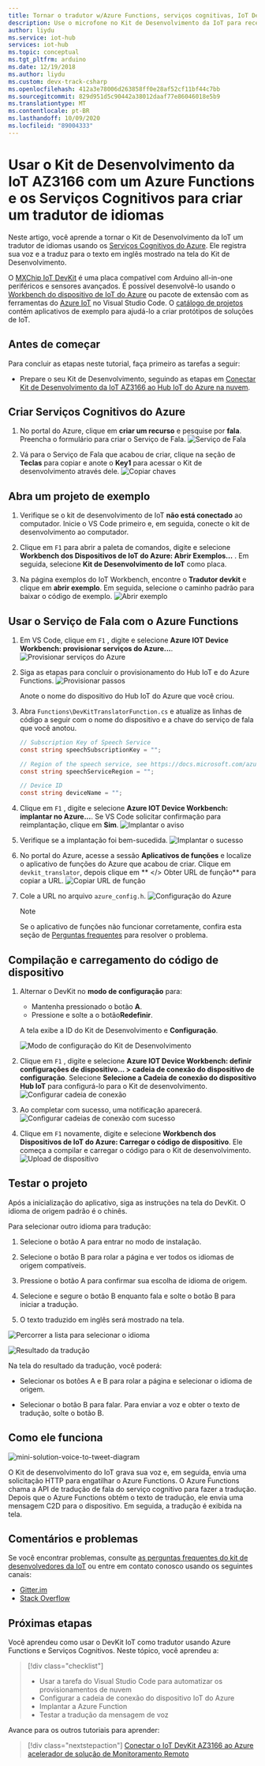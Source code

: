 ```yaml
---
title: Tornar o tradutor w/Azure Functions, serviços cognitivas, IoT DevKit
description: Use o microfone no Kit de Desenvolvimento da IoT para receber uma mensagem de voz e os Serviços Cognitivos do Azure para processá-la em um texto traduzido em inglês
author: liydu
ms.service: iot-hub
services: iot-hub
ms.topic: conceptual
ms.tgt_pltfrm: arduino
ms.date: 12/19/2018
ms.author: liydu
ms.custom: devx-track-csharp
ms.openlocfilehash: 412a3e78006d263858ff0e28af52cf11bf44c7bb
ms.sourcegitcommit: 829d951d5c90442a38012daaf77e86046018e5b9
ms.translationtype: MT
ms.contentlocale: pt-BR
ms.lasthandoff: 10/09/2020
ms.locfileid: "89004333"
---
```

# <a name="use-iot-devkit-az3166-with-azure-functions-and-cognitive-services-to-make-a-language-translator"></a>Usar o Kit de Desenvolvimento da IoT AZ3166 com um Azure Functions e os Serviços Cognitivos para criar um tradutor de idiomas

Neste artigo, você aprende a tornar o Kit de Desenvolvimento da IoT um tradutor de idiomas usando os [Serviços Cognitivos do Azure](https://azure.microsoft.com/services/cognitive-services/). Ele registra sua voz e a traduz para o texto em inglês mostrado na tela do Kit de Desenvolvimento.

O [MXChip IoT DevKit](https://aka.ms/iot-devkit) é uma placa compatível com Arduino all-in-one periféricos e sensores avançados. É possível desenvolvê-lo usando o [Workbench do dispositivo de IoT do Azure](https://aka.ms/iot-workbench) ou pacote de extensão com as ferramentas do [ Azure IoT](https://aka.ms/azure-iot-tools) no Visual Studio Code. O [catálogo de projetos](https://microsoft.github.io/azure-iot-developer-kit/docs/projects/) contém aplicativos de exemplo para ajudá-lo a criar protótipos de soluções de IoT.

## <a name="before-you-begin"></a>Antes de começar

Para concluir as etapas neste tutorial, faça primeiro as tarefas a seguir:

* Prepare o seu Kit de Desenvolvimento, seguindo as etapas em [Conectar Kit de Desenvolvimento da IoT AZ3166 ao Hub IoT do Azure na nuvem](/azure/iot-hub/iot-hub-arduino-iot-devkit-az3166-get-started).

## <a name="create-azure-cognitive-service"></a>Criar Serviços Cognitivos do Azure

1. No portal do Azure, clique em **criar um recurso** e pesquise por **fala**. Preencha o formulário para criar o Serviço de Fala.
  ![Serviço de Fala](media/iot-hub-arduino-iot-devkit-az3166-translator/speech-service.png)

1. Vá para o Serviço de Fala que acabou de criar, clique na seção de **Teclas** para copiar e anote o **Key1** para acessar o Kit de desenvolvimento através dele.
  ![Copiar chaves](media/iot-hub-arduino-iot-devkit-az3166-translator/copy-keys.png)

## <a name="open-sample-project"></a>Abra um projeto de exemplo

1. Verifique se o kit de desenvolvimento de IoT **não está conectado** ao computador. Inicie o VS Code primeiro e, em seguida, conecte o kit de desenvolvimento ao computador.

1. Clique em `F1` para abrir a paleta de comandos, digite e selecione **Workbench dos Dispositivos de IoT do Azure: Abrir Exemplos...** . Em seguida, selecione **Kit de Desenvolvimento de IoT** como placa.

1. Na página exemplos do IoT Workbench, encontre o **Tradutor devkit** e clique em **abrir exemplo**. Em seguida, selecione o caminho padrão para baixar o código de exemplo.
  ![Abrir exemplo](media/iot-hub-arduino-iot-devkit-az3166-translator/open-sample.png)

## <a name="use-speech-service-with-azure-functions"></a>Usar o Serviço de Fala com o Azure Functions

1. Em VS Code, clique em `F1` , digite e selecione **Azure IOT Device Workbench: provisionar serviços do Azure...**. ![ Provisionar serviços do Azure](media/iot-hub-arduino-iot-devkit-az3166-translator/provision.png)

1. Siga as etapas para concluir o provisionamento do Hub IoT e do Azure Functions.
   ![Provisionar passos](media/iot-hub-arduino-iot-devkit-az3166-translator/provision-steps.png)

   Anote o nome do dispositivo do Hub IoT do Azure que você criou.

1. Abra `Functions\DevKitTranslatorFunction.cs` e atualize as linhas de código a seguir com o nome do dispositivo e a chave do serviço de fala que você anotou.
   ```csharp
   // Subscription Key of Speech Service
   const string speechSubscriptionKey = "";

   // Region of the speech service, see https://docs.microsoft.com/azure/cognitive-services/speech-service/regions for more details.
   const string speechServiceRegion = "";

   // Device ID
   const string deviceName = "";
   ```

1. Clique em `F1` , digite e selecione **Azure IOT Device Workbench: implantar no Azure...**. Se VS Code solicitar confirmação para reimplantação, clique em **Sim**.
   ![Implantar o aviso](media/iot-hub-arduino-iot-devkit-az3166-translator/deploy-warning.png)

1. Verifique se a implantação foi bem-sucedida.
   ![Implantar o sucesso](media/iot-hub-arduino-iot-devkit-az3166-translator/deploy-success.png)

1. No portal do Azure, acesse a sessão **Aplicativos de funções** e localize o aplicativo de funções do Azure que acabou de criar. Clique em `devkit_translator`, depois clique em ** </> Obter URL de função** para copiar a URL.
   ![Copiar URL de função](media/iot-hub-arduino-iot-devkit-az3166-translator/get-function-url.png)

1. Cole a URL no arquivo `azure_config.h`.
   ![Configuração do Azure](media/iot-hub-arduino-iot-devkit-az3166-translator/azure-config.png)

   > [!NOTE]
   > Se o aplicativo de funções não funcionar corretamente, confira esta seção de [Perguntas frequentes](https://microsoft.github.io/azure-iot-developer-kit/docs/faq#compilation-error-for-azure-function) para resolver o problema.

## <a name="build-and-upload-device-code"></a>Compilação e carregamento do código de dispositivo

1. Alternar o DevKit no **modo de configuração** para:
   * Mantenha pressionado o botão **A**.
   * Pressione e solte a o botão**Redefinir**.

   A tela exibe a ID do Kit de Desenvolvimento e **Configuração**.

   ![Modo de configuração do Kit de Desenvolvimento](media/iot-hub-arduino-iot-devkit-az3166-translator/devkit-configuration-mode.png)

1. Clique em `F1` , digite e selecione **Azure IOT Device Workbench: definir configurações de dispositivo... > cadeia de conexão do dispositivo de configuração**. Selecione **Selecione a Cadeia de conexão do dispositivo Hub IoT** para configurá-lo para o Kit de desenvolvimento.
   ![Configurar cadeia de conexão](media/iot-hub-arduino-iot-devkit-az3166-translator/configure-connection-string.png)

1. Ao completar com sucesso, uma notificação aparecerá.
   ![Configurar cadeias de conexão com sucesso](media/iot-hub-arduino-iot-devkit-az3166-translator/configure-connection-string-success.png)

1. Clique em `F1` novamente, digite e selecione **Workbench dos Dispositivos de IoT do Azure: Carregar o código de dispositivo**. Ele começa a compilar e carregar o código para o Kit de desenvolvimento.
   ![Upload de dispositivo](media/iot-hub-arduino-iot-devkit-az3166-translator/device-upload.png)

## <a name="test-the-project"></a>Testar o projeto

Após a inicialização do aplicativo, siga as instruções na tela do DevKit. O idioma de origem padrão é o chinês.

Para selecionar outro idioma para tradução:

1. Selecione o botão A para entrar no modo de instalação.

2. Selecione o botão B para rolar a página e ver todos os idiomas de origem compatíveis.

3. Pressione o botão A para confirmar sua escolha de idioma de origem.

4. Selecione e segure o botão B enquanto fala e solte o botão B para iniciar a tradução.

5. O texto traduzido em inglês será mostrado na tela.

![Percorrer a lista para selecionar o idioma](media/iot-hub-arduino-iot-devkit-az3166-translator/select-language.jpg)

![Resultado da tradução](media/iot-hub-arduino-iot-devkit-az3166-translator/translation-result.jpg)

Na tela do resultado da tradução, você poderá:

- Selecionar os botões A e B para rolar a página e selecionar o idioma de origem.

- Selecionar o botão B para falar. Para enviar a voz e obter o texto de tradução, solte o botão B.

## <a name="how-it-works"></a>Como ele funciona

![mini-solution-voice-to-tweet-diagram](media/iot-hub-arduino-iot-devkit-az3166-translator/diagram.png)

O Kit de desenvolvimento do IoT grava sua voz e, em seguida, envia uma solicitação HTTP para engatilhar o Azure Functions. O Azure Functions chama a API de tradução de fala do serviço cognitivo para fazer a tradução. Depois que o Azure Functions obtém o texto de tradução, ele envia uma mensagem C2D para o dispositivo. Em seguida, a tradução é exibida na tela.

## <a name="problems-and-feedback"></a>Comentários e problemas

Se você encontrar problemas, consulte [as perguntas frequentes do kit de desenvolvedores da IoT](https://microsoft.github.io/azure-iot-developer-kit/docs/faq/) ou entre em contato conosco usando os seguintes canais:

* [Gitter.im](https://gitter.im/Microsoft/azure-iot-developer-kit)
* [Stack Overflow](https://stackoverflow.com/questions/tagged/iot-devkit)

## <a name="next-steps"></a>Próximas etapas

Você aprendeu como usar o DevKit IoT como tradutor usando Azure Functions e Serviços Cognitivos. Neste tópico, você aprendeu a:

> [!div class="checklist"]
> * Usar a tarefa do Visual Studio Code para automatizar os provisionamentos de nuvem
> * Configurar a cadeia de conexão do dispositivo IoT do Azure
> * Implantar a Azure Function
> * Testar a tradução da mensagem de voz

Avance para os outros tutoriais para aprender:

> [!div class="nextstepaction"]
> [Conectar o IoT DevKit AZ3166 ao Azure acelerador de solução de Monitoramento Remoto](https://docs.microsoft.com/azure/iot-hub/iot-hub-arduino-iot-devkit-az3166-devkit-remote-monitoring)
